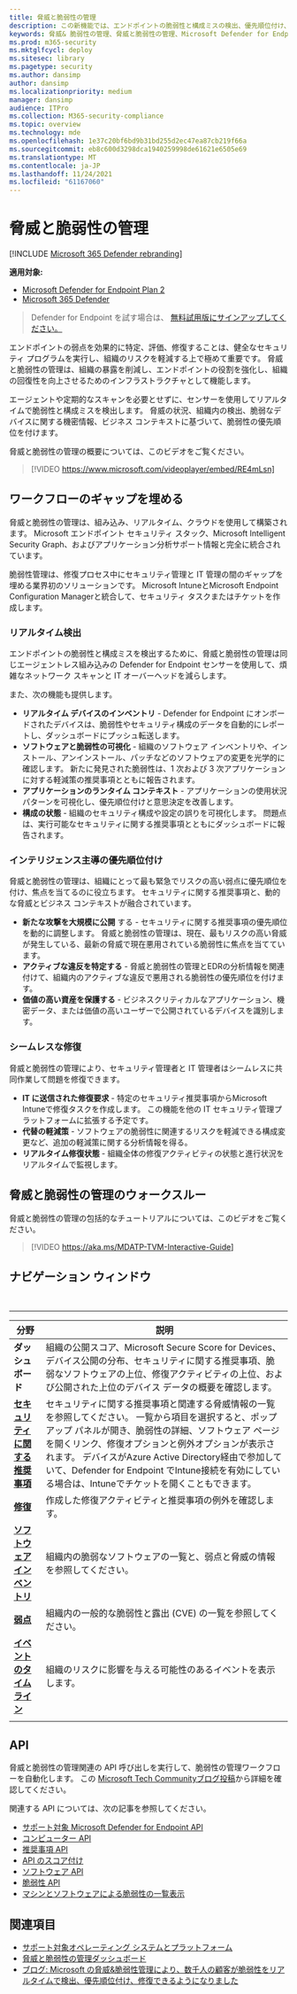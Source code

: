 ```yaml
---
title: 脅威と脆弱性の管理
description: この新機能では、エンドポイントの脆弱性と構成ミスの検出、優先順位付け、修復に対して、ゲームを変えるリスクベースのアプローチを使用します。
keywords: 脅威& 脆弱性の管理、脅威と脆弱性の管理、Microsoft Defender for Endpoint TVM、Microsoft Defender for Endpoint-TVM、脆弱性の管理、脆弱性評価、脅威と脆弱性のスキャン、セキュリティで保護された構成の評価、Microsoft Defender for Endpoint、エンドポイントの脆弱性、次世代
ms.prod: m365-security
ms.mktglfcycl: deploy
ms.sitesec: library
ms.pagetype: security
ms.author: dansimp
author: dansimp
ms.localizationpriority: medium
manager: dansimp
audience: ITPro
ms.collection: M365-security-compliance
ms.topic: overview
ms.technology: mde
ms.openlocfilehash: 1e37c20bf6bd9b31bd255d2ec47ea87cb219f66a
ms.sourcegitcommit: eb8c600d3298dca1940259998de61621e6505e69
ms.translationtype: MT
ms.contentlocale: ja-JP
ms.lasthandoff: 11/24/2021
ms.locfileid: "61167060"
---
```

# <a name="threat-and-vulnerability-management"></a>脅威と脆弱性の管理

[!INCLUDE [Microsoft 365 Defender rebranding](../../includes/microsoft-defender.md)]

**適用対象:**
- [Microsoft Defender for Endpoint Plan 2](https://go.microsoft.com/fwlink/p/?linkid=2154037)
- [Microsoft 365 Defender](https://go.microsoft.com/fwlink/?linkid=2118804)

> Defender for Endpoint を試す場合は、 [無料試用版にサインアップしてください。](https://signup.microsoft.com/create-account/signup?products=7f379fee-c4f9-4278-b0a1-e4c8c2fcdf7e&ru=https://aka.ms/MDEp2OpenTrial?ocid=docs-wdatp-portaloverview-abovefoldlink)

エンドポイントの弱点を効果的に特定、評価、修復することは、健全なセキュリティ プログラムを実行し、組織のリスクを軽減する上で極めて重要です。 脅威と脆弱性の管理は、組織の暴露を削減し、エンドポイントの役割を強化し、組織の回復性を向上させるためのインフラストラクチャとして機能します。

エージェントや定期的なスキャンを必要とせずに、センサーを使用してリアルタイムで脆弱性と構成ミスを検出します。 脅威の状況、組織内の検出、脆弱なデバイスに関する機密情報、ビジネス コンテキストに基づいて、脆弱性の優先順位を付けます。

脅威と脆弱性の管理の概要については、このビデオをご覧ください。

> [!VIDEO https://www.microsoft.com/videoplayer/embed/RE4mLsn]

## <a name="bridging-the-workflow-gaps"></a>ワークフローのギャップを埋める

脅威と脆弱性の管理は、組み込み、リアルタイム、クラウドを使用して構築されます。 Microsoft エンドポイント セキュリティ スタック、Microsoft Intelligent Security Graph、およびアプリケーション分析サポート情報と完全に統合されています。

脆弱性管理は、修復プロセス中にセキュリティ管理と IT 管理の間のギャップを埋める業界初のソリューションです。 Microsoft IntuneとMicrosoft Endpoint Configuration Managerと統合して、セキュリティ タスクまたはチケットを作成します。

### <a name="real-time-discovery"></a>リアルタイム検出

エンドポイントの脆弱性と構成ミスを検出するために、脅威と脆弱性の管理は同じエージェントレス組み込みの Defender for Endpoint センサーを使用して、煩雑なネットワーク スキャンと IT オーバーヘッドを減らします。

また、次の機能も提供します。

- **リアルタイム デバイスのインベントリ** - Defender for Endpoint にオンボードされたデバイスは、脆弱性やセキュリティ構成のデータを自動的にレポートし、ダッシュボードにプッシュ転送します。
- **ソフトウェアと脆弱性の可視化** - 組織のソフトウェア インベントリや、インストール、アンインストール、パッチなどのソフトウェアの変更を光学的に確認します。 新たに発見された脆弱性は、1 次および 3 次アプリケーションに対する軽減策の推奨事項とともに報告されます。
- **アプリケーションのランタイム コンテキスト** - アプリケーションの使用状況パターンを可視化し、優先順位付けと意思決定を改善します。
- **構成の状態** - 組織のセキュリティ構成や設定の誤りを可視化します。 問題点は、実行可能なセキュリティに関する推奨事項とともにダッシュボードに報告されます。

### <a name="intelligence-driven-prioritization"></a>インテリジェンス主導の優先順位付け

脅威と脆弱性の管理は、組織にとって最も緊急でリスクの高い弱点に優先順位を付け、焦点を当てるのに役立ちます。 セキュリティに関する推奨事項と、動的な脅威とビジネス コンテキストが融合されています。

- **新たな攻撃を大規模に公開** する - セキュリティに関する推奨事項の優先順位を動的に調整します。 脅威と脆弱性の管理は、現在、最もリスクの高い脅威が発生している、最新の脅威で現在悪用されている脆弱性に焦点を当てています。
- **アクティブな違反を特定する** - 脅威と脆弱性の管理とEDRの分析情報を関連付けて、組織内のアクティブな違反で悪用される脆弱性の優先順位を付けます。
- **価値の高い資産を保護する** - ビジネスクリティカルなアプリケーション、機密データ、または価値の高いユーザーで公開されているデバイスを識別します。

### <a name="seamless-remediation"></a>シームレスな修復

脅威と脆弱性の管理により、セキュリティ管理者と IT 管理者はシームレスに共同作業して問題を修復できます。

- **IT に送信された修復要求** - 特定のセキュリティ推奨事項からMicrosoft Intuneで修復タスクを作成します。 この機能を他の IT セキュリティ管理プラットフォームに拡張する予定です。
- **代替の軽減策** - ソフトウェアの脆弱性に関連するリスクを軽減できる構成変更など、追加の軽減策に関する分析情報を得る。
- **リアルタイム修復状態** - 組織全体の修復アクティビティの状態と進行状況をリアルタイムで監視します。

## <a name="threat-and-vulnerability-management-walk-through"></a>脅威と脆弱性の管理のウォークスルー

脅威と脆弱性の管理の包括的なチュートリアルについては、このビデオをご覧ください。

> [!VIDEO https://aka.ms/MDATP-TVM-Interactive-Guide]

## <a name="navigation-pane"></a>ナビゲーション ウィンドウ 

<br>

****

|分野|説明|
|---|---|
|**ダッシュボード**|組織の公開スコア、Microsoft Secure Score for Devices、デバイス公開の分布、セキュリティに関する推奨事項、脆弱なソフトウェアの上位、修復アクティビティの上位、および公開された上位のデバイス データの概要を確認します。|
|[**セキュリティに関する推奨事項**](tvm-security-recommendation.md)|セキュリティに関する推奨事項と関連する脅威情報の一覧を参照してください。 一覧から項目を選択すると、ポップアップ パネルが開き、脆弱性の詳細、ソフトウェア ページを開くリンク、修復オプションと例外オプションが表示されます。 デバイスがAzure Active Directory経由で参加していて、Defender for Endpoint でIntune接続を有効にしている場合は、Intuneでチケットを開くこともできます。|
|[**修復**](tvm-remediation.md)|作成した修復アクティビティと推奨事項の例外を確認します。|
|[**ソフトウェア インベントリ**](tvm-software-inventory.md)|組織内の脆弱なソフトウェアの一覧と、弱点と脅威の情報を参照してください。|
|[**弱点**](tvm-weaknesses.md)|組織内の一般的な脆弱性と露出 (CVE) の一覧を参照してください。|
|[**イベントのタイムライン**](threat-and-vuln-mgt-event-timeline.md)|組織のリスクに影響を与える可能性のあるイベントを表示します。|
|||

## <a name="apis"></a>API

脅威と脆弱性の管理関連の API 呼び出しを実行して、脆弱性の管理ワークフローを自動化します。 この [Microsoft Tech Communityブログ投稿](https://techcommunity.microsoft.com/t5/microsoft-defender-atp/threat-amp-vulnerability-management-apis-are-now-generally/ba-p/1304615)から詳細を確認してください。

関連する API については、次の記事を参照してください。

- [サポート対象 Microsoft Defender for Endpoint API](exposed-apis-list.md)
- [コンピューター API](machine.md)
- [推奨事項 API](vulnerability.md)
- [API のスコア付け](score.md)
- [ソフトウェア API](software.md)
- [脆弱性 API](vulnerability.md)
- [マシンとソフトウェアによる脆弱性の一覧表示](get-all-vulnerabilities-by-machines.md)

## <a name="see-also"></a>関連項目

- [サポート対象オペレーティング システムとプラットフォーム](tvm-supported-os.md)
- [脅威と脆弱性の管理ダッシュボード](tvm-dashboard-insights.md)
- [ブログ: Microsoft の脅威&脆弱性管理により、数千人の顧客が脆弱性をリアルタイムで検出、優先順位付け、修復できるようになりました](https://www.microsoft.com/security/blog/2019/07/02/microsofts-threat-vulnerability-management-now-helps-thousands-of-customers-to-discover-prioritize-and-remediate-vulnerabilities-in-real-time/)
